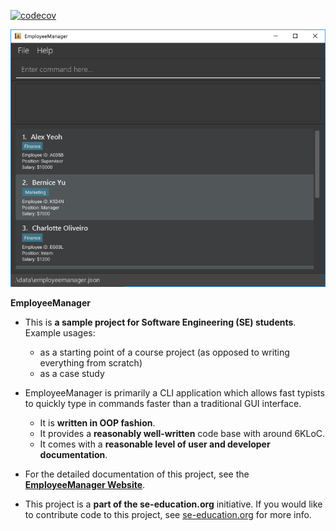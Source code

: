 [![codecov](https://codecov.io/gh/AY2324S1-CS2103T-T14-1/tp/graph/badge.svg?token=RT9BAYPBJJ)](https://codecov.io/gh/AY2324S1-CS2103T-T14-1/tp)

![Ui](docs/images/Ui.png)

**EmployeeManager**

* This is **a sample project for Software Engineering (SE) students**.<br>
  Example usages:
  * as a starting point of a course project (as opposed to writing everything from scratch)
  * as a case study
* EmployeeManager is primarily a CLI application which allows fast typists to quickly type in commands faster than a traditional 
GUI interface.
  * It is **written in OOP fashion**.
  * It provides a **reasonably well-written** code base with around 6KLoC.
  * It comes with a **reasonable level of user and developer documentation**.

* For the detailed documentation of this project, see the **[EmployeeManager Website](https://ay2324s1-cs2103t-t14-1.github.io/tp/)**.
* This project is a **part of the se-education.org** initiative. If you would like to contribute code to this project, see [se-education.org](https://se-education.org#https://se-education.org/#contributing) for more info.
